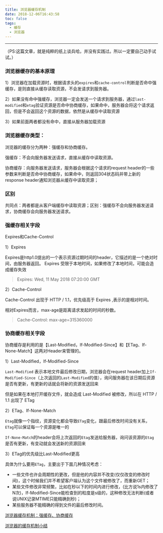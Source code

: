 ```yaml
---
title: 浏览器缓存机制
date: 2018-12-06T16:43:58
toc: false
tags: 
  - 缓存
  - 浏览器
---
```

----
（PS:这篇文章，就是纯粹的纸上谈兵哈，并没有实践过。所以一定要自己动手试试。）

### 浏览器缓存的基本原理

1）浏览器在加载资源时，根据请求头的`expires`和`cache-control`判断是否命中强缓存，是则直接从缓存读取资源，不会发请求到服务器。

2）如果没有命中强缓存，浏览器一定会发送一个请求到服务器，通过`last-modified`和`etag`验证资源是否命中协商缓存，如果命中，服务器会将这个请求返回，但是不会返回这个资源的数据，依然是从缓存中读取资源

3）如果前面两者都没有命中，直接从服务器加载资源

### 浏览器缓存类型：

浏览器的缓存分为两种：强缓存和协商缓存。

强缓存：不会向服务器发送请求，直接从缓存中读取资源。

协商缓存：向服务器发送请求，服务器会根据这个请求的request header的一些参数来判断是否命中协商缓存，如果命中，则返回304状态码并带上新的response header通知浏览器从缓存中读取资源；

### 区别

共同点：两者都是从客户端缓存中读取资源；区别：强缓存不会向服务器发送请求，协商缓存会向服务器发送请求。

### 强缓存相关字段

Expires和Cache-Control

1）Expires

Expires是http1.0提出的一个表示资源过期时间的header，它描述的是一个绝对时间，由服务器返回。
Expires 受限于本地时间，如果修改了本地时间，可能会造成缓存失效

> Expires: Wed, 11 May 2018 07:20:00 GMT

2）Cache-Control

Cache-Control 出现于 HTTP / 1.1，优先级高于 Expires ,表示的是相对时间。

相对Expires而言，max-age是距离请求发起的时间的秒数。

>Cache-Control: max-age=315360000

### 协商缓存相关字段

协商缓存是利用的是【Last-Modified，If-Modified-Since】和【ETag、If-None-Match】这两对Header来管理的。

1）Last-Modified，If-Modified-Since

`Last-Modified` 表示本地文件最后修改日期，浏览器会在request header加上`If-Modified-Since`（上次返回的`Last-Modified`的值），询问服务器在该日期后资源是否有更新，有更新的话就会将新的资源发送回来

但是如果在本地打开缓存文件，就会造成 Last-Modified 被修改，所以在 HTTP / 1.1 出现了 ETag

2）ETag、If-None-Match

`Etag`就像一个指纹，资源变化都会导致`ETag`变化，跟最后修改时间没有关系，`ETag`可以保证每一个资源是唯一的

`If-None-Match`的header会将上次返回的`Etag`发送给服务器，询问该资源的`Etag`是否有更新，有变动就会发送新的资源回来

3）ETag的优先级比Last-Modified更高

具体为什么要用`ETag`，主要出于下面几种情况考虑：

* 一些文件也许会周期性的更改，但是他的内容并不改变(仅仅改变的修改时间)，这个时候我们并不希望客户端认为这个文件被修改了，而重新GET；
* 某些文件修改非常频繁，比如在秒以下的时间内进行修改，(比方说1s内修改了N次)，If-Modified-Since能检查到的粒度是s级的，这种修改无法判断(或者说UNIX记录MTIME只能精确到秒)；
* 某些服务器不能精确的得到文件的最后修改时间。

[浏览器缓存机制：强缓存、协商缓存](https://github.com/amandakelake/blog/issues/41)

[浏览器的缓存机制小结](https://mp.weixin.qq.com/s?__biz=MjM5MTA1MjAxMQ==&mid=2651226262&idx=1&sn=2128db200b88479face67ed8e095757c&chksm=bd4959128a3ed0041b43a5683c75c4b88c7d35fac909a59c14b4e9fc11e8d408680b171d2706&scene=21#wechat_redirect)